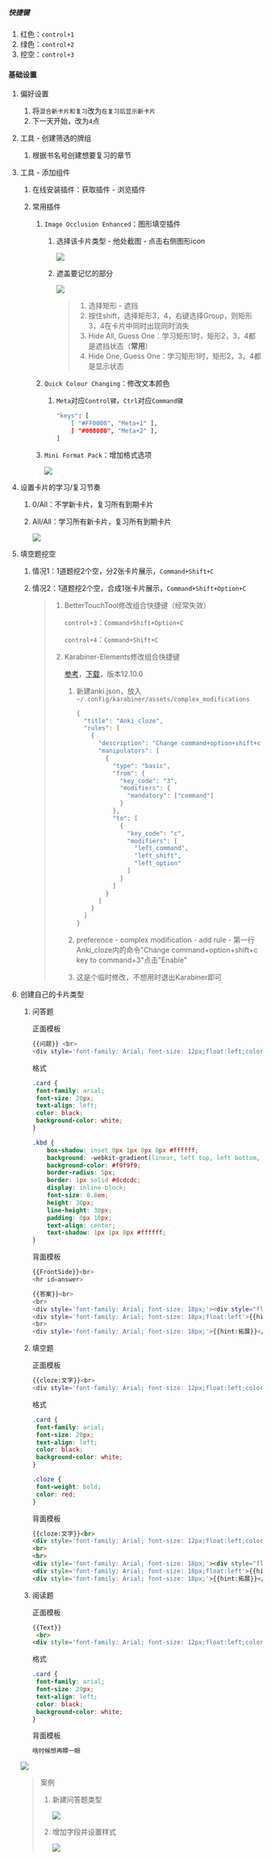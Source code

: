 ##### 快捷键

1. 红色：`control+1`
2. 绿色：`control+2`
3. 挖空：`control+3`

#### 基础设置

1. 偏好设置

   1. 将`混合新卡片和复习`改为`在复习后显示新卡片`
   2. 下一天开始，改为`4`点

2. 工具 - 创建筛选的牌组

   1. 根据书名号创建想要复习的章节

3. 工具 - 添加组件

   1. 在线安装插件：获取插件 - 浏览插件

   2. 常用插件

      1. `Image Occlusion Enhanced`：图形填空插件

         1. 选择该卡片类型 - 他处截图 - 点击右侧图形icon

            ![](https://gitee.com/jiangsai0502/PicBedRepo/raw/master/img/20200522171342.png)

         2. 遮盖要记忆的部分

            ![](https://gitee.com/jiangsai0502/PicBedRepo/raw/master/img/20200522180649.png)

            > 1. 选择矩形 - 遮挡
            > 2. 按住shift，选择矩形3，4，右键选择Group，则矩形3，4在卡片中同时出现同时消失
            > 3. Hide All, Guess One：学习矩形1时，矩形2，3，4都是遮挡状态（**常用**）
            > 4. Hide One, Guess One：学习矩形1时，矩形2，3，4都是显示状态

      2. `Quick Colour Changing`：修改文本颜色

         1. `Meta`对应`Control键`，`Ctrl`对应`Command键`

            ```bash
            "keys": [
                [ "#FF0000", "Meta+1" ],
                [ "#008080", "Meta+2" ],
            ]
            ```

      3. `Mini Format Pack`：增加格式选项

         ![](https://gitee.com/jiangsai0502/PicBedRepo/raw/master/img/20200522203746.png)

4. 设置卡片的学习/复习节奏

   1. 0/All：不学新卡片，复习所有到期卡片

   2. All/All：学习所有新卡片，复习所有到期卡片

      ![](https://gitee.com/jiangsai0502/PicBedRepo/raw/master/img/20200522205145.png)

5. 填空题挖空

   1. 情况1：1道题挖2个空，分2张卡片展示，`Command+Shift+C`

   2. 情况2：1道题挖2个空，合成1张卡片展示，`Command+Shift+Option+C`

      > 1. BetterTouchTool修改组合快捷键（经常失效）
      >
      >    `control+3`：`Command+Shift+Option+C`
      >
      >    `control+4`：`Command+Shift+C`
      >
      > 2. Karabiner-Elements修改组合快捷键
      >
      >    [参考](https://blog.csdn.net/qq_26012495/article/details/88539120)，[下载](https://karabiner-elements.pqrs.org/docs/releasenotes/)，版本12.10.0
      >
      >    1. 新建anki.json，放入`~/.config/karabiner/assets/complex_modifications`
      >
      >       ```python
      >       {
      >         "title": "Anki_cloze",
      >         "rules": [
      >           {
      >             "description": "Change command+option+shift+c key to command+3",
      >             "manipulators": [
      >               {
      >                 "type": "basic",
      >                 "from": {
      >                   "key_code": "3",
      >                   "modifiers": {
      >                     "mandatory": ["command"]
      >                   }
      >                 },
      >                 "to": [
      >                   {
      >                     "key_code": "c",
      >                     "modifiers": [
      >                       "left_command",
      >                       "left_shift",
      >                       "left_option"
      >                     ]
      >                   }
      >                 ]
      >               }
      >             ]
      >           }
      >         ]
      >       }
      >       ```
      >
      >    2. preference - complex modification - add rule - 第一行Anki_cloze内的命令"Change command+option+shift+c key to command+3"点击"Enable"
      >
      >    3. 这是个临时修改，不想用时退出Karabiner即可

6. 创建自己的卡片类型

   1. 问答题

      正面模板

      ```bash
      {{问题}} <br>
      <div style='font-family: Arial; font-size: 12px;float:left;color:#D3D3D3'>《{{《》}}》</div>
      ```

      格式

      ```css
      .card {
       font-family: arial;
       font-size: 20px;
       text-align: left;
       color: black;
       background-color: white;
      }
      
      .kbd {
          box-shadow: inset 0px 1px 0px 0px #ffffff;
          background: -webkit-gradient(linear, left top, left bottom, color-stop(0.05, #f9f9f9)stop(1, #e9e9e9) );
          background-color: #f9f9f9;
          border-radius: 5px;
          border: 1px solid #dcdcdc;
          display: inline-block;
          font-size: 0.8em;
          height: 30px;
          line-height: 30px;
          padding: 0px 10px;
          text-align: center;
          text-shadow: 1px 1px 0px #ffffff;
      }
      ```

      背面模板

      ```bash
      {{FrontSide}}<br>
      <hr id=answer>
      
      {{答案}}<br>
      <br>
      <div style='font-family: Arial; font-size: 18px;'><div style="float:left"> {{hint:编码}}</div></div><br>
      <div style='font-family: Arial; font-size: 18px;float:left'>{{hint:例子}}</div>
      <br>
      <div style='font-family: Arial; font-size: 18px;'>{{hint:拓展}}</div><br>
      ```

   2. 填空题

      正面模板

      ```bash
      {{cloze:文字}}<br>
      <div style='font-family: Arial; font-size: 12px;float:left;color:	#D3D3D3'>《{{《》}}》</div>
      ```

      格式

      ```css
      .card {
       font-family: arial;
       font-size: 20px;
       text-align: left;
       color: black;
       background-color: white;
      }
      
      .cloze {
       font-weight: bold;
       color: red;
      }
      ```

      背面模板

      ```html
      {{cloze:文字}}<br>
      <div style='font-family: Arial; font-size: 12px;float:left;color:	#D3D3D3'>《{{《》}}》</div>
      <br>
      <br>
      <div style='font-family: Arial; font-size: 18px;'><div style="float:left"> {{hint:编码}}</div></div><br>
      <div style='font-family: Arial; font-size: 18px;float:left'>{{hint:例子}}</div><br>
      <div style='font-family: Arial; font-size: 18px;'>{{hint:拓展}}</div><br>
      ```

   3. 阅读题

      正面模板

      ```html
      {{Text}}
       <br>
      <div style='font-family: Arial; font-size: 12px;float:left;color:	#D3D3D3'>《{{《》}}》</div>
      ```

      格式

      ```css
      .card {
       font-family: arial;
       font-size: 20px;
       text-align: left;
       color: black;
       background-color: white;
      }
      ```

      背面模板

      ```html
      啥时候想再瞟一眼
      ```

   ![](https://gitee.com/jiangsai0502/PicBedRepo/raw/master/img/20200522214252.png)

   > 案例
   >
   > 1. 新建问答题类型
   >
   >    ![](https://gitee.com/jiangsai0502/PicBedRepo/raw/master/img/20200522220207.png)
   >
   > 2. 增加字段并设置样式
   >
   >    ![](https://gitee.com/jiangsai0502/PicBedRepo/raw/master/img/20200522221434.png)